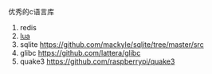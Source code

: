 优秀的c语言库

1. redis 
2. [lua](https://github.com/LuaDist/lua)
3. sqlite https://github.com/mackyle/sqlite/tree/master/src
4. glibc https://github.com/lattera/glibc
5. quake3 https://github.com/raspberrypi/quake3
